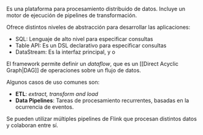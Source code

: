 Es una plataforma para procesamiento distribuido de datos. Incluye un motor de ejecución de pipelines de transformación.

Ofrece distintos niveles de abstracción para desarrollar las aplicaciones:

- SQL: Lenguaje de alto nivel para especificar consultas
- Table API: Es un DSL declarativo para especificar consultas
- DataStream: Es la interfaz principal, y o

El framework permite definir un *dataflow*, que es un [[Direct Acyclic Graph|DAG]] de operaciones sobre un flujo de datos.

Algunos casos de uso comunes son:

- **ETL**: *extract, transform and load*
- **Data Pipelines**: Tareas de procesamiento recurrentes, basadas en la ocurrencia de eventos.

Se pueden utilizar múltiples pipelines de Flink que procesan distintos datos y colaboran entre sí.
